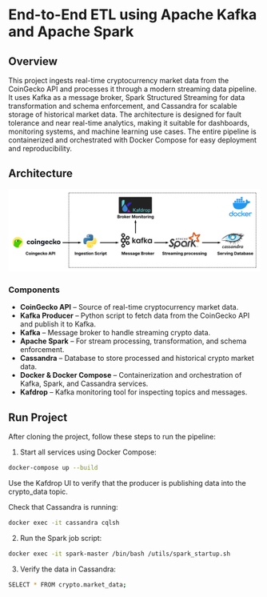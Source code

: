 # End-to-End ETL using Apache Kafka and Apache Spark

## Overview 
This project ingests real-time cryptocurrency market data from the CoinGecko API and processes it through a modern streaming data pipeline. It uses Kafka as a message broker, Spark Structured Streaming for data transformation and schema enforcement, and Cassandra for scalable storage of historical market data. The architecture is designed for fault tolerance and near real-time analytics, making it suitable for dashboards, monitoring systems, and machine learning use cases. The entire pipeline is containerized and orchestrated with Docker Compose for easy deployment and reproducibility.

## Architecture 
![System design](system_design.png)

### Components

- **CoinGecko API** – Source of real-time cryptocurrency market data.  
- **Kafka Producer** – Python script to fetch data from the CoinGecko API and publish it to Kafka.  
- **Kafka** – Message broker to handle streaming crypto data.  
- **Apache Spark** – For stream processing, transformation, and schema enforcement.  
- **Cassandra** – Database to store processed and historical crypto market data.  
- **Docker & Docker Compose** – Containerization and orchestration of Kafka, Spark, and Cassandra services.  
- **Kafdrop** – Kafka monitoring tool for inspecting topics and messages.

## Run Project

After cloning the project, follow these steps to run the pipeline:

1. Start all services using Docker Compose:

```bash
docker-compose up --build
```
Use the Kafdrop UI to verify that the producer is publishing data into the crypto_data topic.

Check that Cassandra is running:

```bash
docker exec -it cassandra cqlsh 
```

2. Run the Spark job script:

```bash
docker exec -it spark-master /bin/bash /utils/spark_startup.sh 
```

3. Verify the data in Cassandra:

```bash
SELECT * FROM crypto.market_data;
```